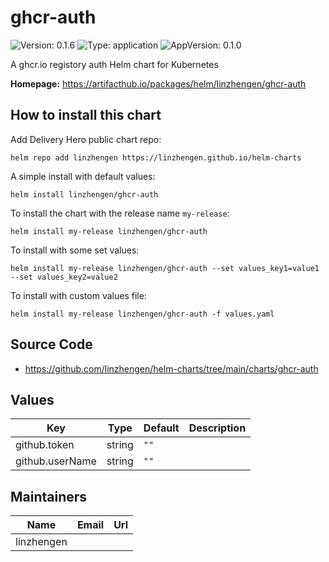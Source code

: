 # ghcr-auth

![Version: 0.1.6](https://img.shields.io/badge/Version-0.1.6-informational?style=flat-square) ![Type: application](https://img.shields.io/badge/Type-application-informational?style=flat-square) ![AppVersion: 0.1.0](https://img.shields.io/badge/AppVersion-0.1.0-informational?style=flat-square)

A ghcr.io registory auth Helm chart for Kubernetes

**Homepage:** <https://artifacthub.io/packages/helm/linzhengen/ghcr-auth>

## How to install this chart

Add Delivery Hero public chart repo:

```console
helm repo add linzhengen https://linzhengen.github.io/helm-charts
```

A simple install with default values:

```console
helm install linzhengen/ghcr-auth
```

To install the chart with the release name `my-release`:

```console
helm install my-release linzhengen/ghcr-auth
```

To install with some set values:

```console
helm install my-release linzhengen/ghcr-auth --set values_key1=value1 --set values_key2=value2
```

To install with custom values file:

```console
helm install my-release linzhengen/ghcr-auth -f values.yaml
```

## Source Code

* <https://github.com/linzhengen/helm-charts/tree/main/charts/ghcr-auth>

## Values

| Key | Type | Default | Description |
|-----|------|---------|-------------|
| github.token | string | `""` |  |
| github.userName | string | `""` |  |

## Maintainers

| Name | Email | Url |
| ---- | ------ | --- |
| linzhengen |  |  |

